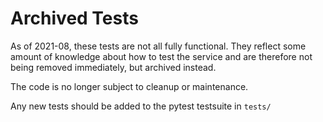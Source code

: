 # Archived Tests

As of 2021-08, these tests are not all fully functional. They reflect some
amount of knowledge about how to test the service and are therefore not being
removed immediately, but archived instead.

The code is no longer subject to cleanup or maintenance.

Any new tests should be added to the pytest testsuite in `tests/`
